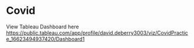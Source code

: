 # Covid
View Tableau Dashboard here https://public.tableau.com/app/profile/david.deberry3003/viz/CovidPractice_16623494937420/Dashboard1
